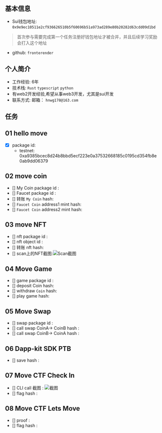 ## 基本信息
- Sui钱包地址: `0x9e9ec10511e2cf936626510b5f60696b51a973ad289e80b20282d63cdd09d1bd`
> 首次参与需要完成第一个任务注册好钱包地址才被合并，并且后续学习奖励会打入这个地址
- github: `fronterender`

## 个人简介
- 工作经验: 6年
- 技术栈: `Rust` `typescript` `python`
- 有web2开发经验,希望从事web3开发，尤其是sui开发
- 联系方式: 邮箱： `hnwg178@163.com` 

## 任务

##   01 hello move  
- [x] package id: 
    - testnet: 0xa9385bcec8d24b8bbd5ecf223e0a37532668185c0195cd354fb8e0ab9dd06379


##   02 move coin
- [] My Coin package id : 
- [] Faucet package id : 
- [] 转账 `My Coin` hash:
- [] `Faucet Coin` address1 mint hash:
- [] `Faucet Coin` address2 mint hash:

##   03 move NFT
- [] nft package id :
- [] nft object id : 
- [] 转账 nft  hash:
- [] scan上的NFT截图:![Scan截图](./images/你的图片地址)

##   04 Move Game
- [] game package id :
- [] deposit Coin hash:
- [] withdraw `Coin` hash:
- [] play game hash:

##   05 Move Swap
- [] swap package id :
- [] call swap CoinA-> CoinB  hash :
- [] call swap CoinB-> CoinA  hash :

##   06 Dapp-kit SDK PTB
- [] save hash :

##   07 Move CTF Check In
- [] CLI call 截图 : ![截图](./images/你的图片地址)
- [] flag hash :

##   08 Move CTF Lets Move
- [] proof : 
- [] flag hash :
